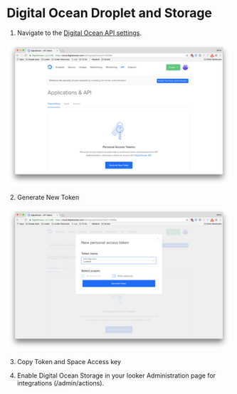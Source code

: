 # Digital Ocean Droplet and Storage

1. Navigate to the [Digital Ocean API settings](https://cloud.digitalocean.com/settings/api/tokens).

![](digital&#32;ocean&#32;storage&#32;home.png)

2. Generate New Token

![](digital&#32;ocean&#32;storage&#32;home&#32;token.png)

3. Copy Token and Space Access key

4. Enable Digital Ocean Storage in your looker Administration page for integrations (/admin/actions).
